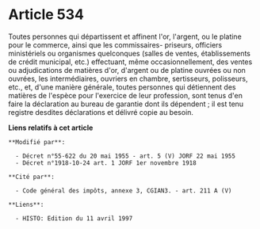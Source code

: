 # Article 534

Toutes personnes qui départissent et affinent l'or, l'argent, ou le platine pour le commerce, ainsi que les commissaires-
priseurs, officiers ministériels ou organismes quelconques (salles de ventes, établissements de crédit municipal, etc.)
effectuant, même occasionnellement, des ventes ou adjudications de matières d'or, d'argent ou de platine ouvrées ou non
ouvrées, les intermédiaires, ouvriers en chambre, sertisseurs, polisseurs, etc., et, d'une manière générale, toutes personnes
qui détiennent des matières de l'espèce pour l'exercice de leur profession, sont tenus d'en faire la déclaration au bureau de
garantie dont ils dépendent ; il est tenu registre desdites déclarations et délivré copie au besoin.

**Liens relatifs à cet article**

	**Modifié par**:

	  - Décret n°55-622 du 20 mai 1955 - art. 5 (V) JORF 22 mai 1955
	  - Décret n°1918-10-24 art. 1 JORF 1er novembre 1918

	**Cité par**:

	  - Code général des impôts, annexe 3, CGIAN3. - art. 211 A (V)

	**Liens**:

	  - HISTO: Edition du 11 avril 1997
